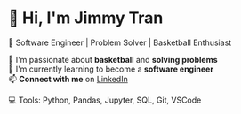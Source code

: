 # 👋 Hi, I'm **Jimmy Tran**

🎯 Software Engineer | Problem Solver | Basketball Enthusiast

👀 I'm passionate about **basketball** and **solving problems**  
🌱 I'm currently learning to become a **software engineer**  
📫 **Connect with me** on [LinkedIn](https://www.linkedin.com/in/jimmy-tran-2745401b1/)

💻 Tools: Python, Pandas, Jupyter, SQL, Git, VSCode
